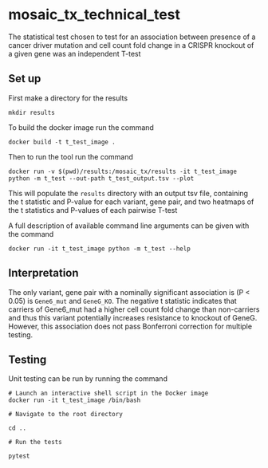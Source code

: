 # mosaic_tx_technical_test

The statistical test chosen to test for an association between presence of a cancer driver mutation and cell count fold change in a CRISPR knockout of a given gene was an independent T-test

## Set up

First make a directory for the results

```
mkdir results
```

To build the docker image run the command

```
docker build -t t_test_image .
```

Then to run the tool run the command 

```
docker run -v $(pwd)/results:/mosaic_tx/results -it t_test_image python -m t_test --out-path t_test_output.tsv --plot
```

This will populate the `results` directory with an output tsv file, containing the t statistic and P-value for each variant, gene pair, and two heatmaps of the t statistics and P-values of each pairwise T-test

A full description of available command line arguments can be given with the command

```
docker run -it t_test_image python -m t_test --help
```

## Interpretation

The only variant, gene pair with a nominally significant association is (P < 0.05) is `Gene6_mut` and `GeneG_KO`. The negative t statistic indicates that carriers of Gene6_mut had a higher cell count fold change than non-carriers and thus this variant potentially increases resistance to knockout of GeneG. However, this association does not pass Bonferroni correction for multiple testing.

## Testing

Unit testing can be run by running the command

```
# Launch an interactive shell script in the Docker image
docker run -it t_test_image /bin/bash

# Navigate to the root directory

cd ..

# Run the tests

pytest
```
